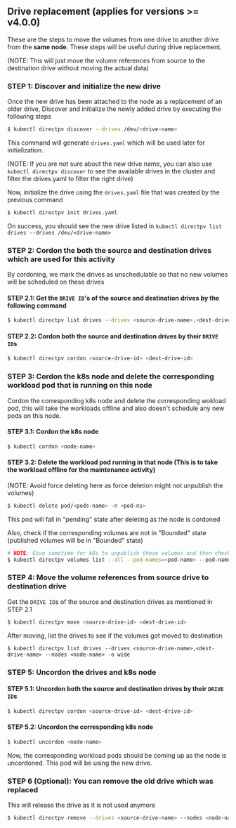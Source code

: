 Drive replacement (applies for versions >= v4.0.0)
-------------

These are the steps to move the volumes from one drive to another drive from the **same node**. These steps will be useful during drive replacement.

(NOTE: This will just move the volume references from source to the destination drive without moving the actual data)

### STEP 1: Discover and initialize the new drive

Once the new drive has been attached to the node as a replacement of an older drive, Discover and initialize the newly added drive by executing the following steps

```sh
$ kubectl directpv discover --drives /dev/<drive-name>
```

This command will generate `drives.yaml` which will be used later for initialization.

(NOTE: If you are not sure about the new drive name, you can also use `kubectl directpv discover` to see the available drives in the cluster and filter the drives.yaml to filter the right drive)

Now, initialize the drive using the `drives.yaml` file that was created by the previous command

```sh
$ kubectl directpv init drives.yaml
```

On success, you should see the new drive listed in `kubectl directpv list drives --drives /dev/<drive-name>`

### STEP 2: Cordon the both the source and destination drives which are used for this activity

By cordoning, we mark the drives as unschedulable so that no new volumes will be scheduled on these drives

#### STEP 2.1: Get the `DRIVE ID`'s of the source and destination drives by the following command

```sh
$ kubectl directpv list drives --drives <source-drive-name>,<dest-drive-name> --nodes <node-name> -o wide
```

#### STEP 2.2: Cordon both the source and destination drives by their `DRIVE ID`s

```sh
$ kubectl directpv cordon <source-drive-id> <dest-drive-id>
```

### STEP 3: Cordon the k8s node and delete the corresponding workload pod that is running on this node

Cordon the corresponding k8s node and delete the corresponding wokload pod, this will take the workloads offline and also doesn't schedule any new pods on this node.

#### STEP 3.1: Cordon the k8s node

```sh
$ kubectl cordon <node-name>
```

#### STEP 3.2: Delete the workload pod running in that node (This is to take the workload offline for the maintenance activity)

(NOTE: Avoid force deleting here as force deletion might not unpublish the volumes)

```sh
$ kubectl delete pod/<pods-name> -n <pod-ns>
```

This pod will fall in "pending" state after deleting as the node is cordoned

Also, check if the corresponding volumes are not in "Bounded" state (published volumes will be in "Bounded" state)

```sh
# NOTE: Give sometime for k8s to unpublish these volumes and then check with the following command
$ kubectl directpv volumes list --all --pod-names=<pod-name> --pod-namespaces=<pod-ns>
```

### STEP 4: Move the volume references from source drive to destination drive

Get the `DRIVE ID`s of the source and destination drives as mentioned in STEP 2.1

```sh
$ kubectl directpv move <source-drive-id> <dest-drive-id>
```

After moving, list the drives to see if the volumes got moved to destination 

```
$ kubectl directpv list drives --drives <source-drive-name>,<dest-drive-name> --nodes <node-name> -o wide
```

### STEP 5: Uncordon the drives and k8s node

#### STEP 5.1: Uncordon both the source and destination drives by their `DRIVE ID`s

```sh
$ kubectl directpv cordon <source-drive-id> <dest-drive-id>
```

#### STEP 5.2: Uncordon the corresponding k8s node

```sh
$ kubectl uncordon <node-name>
```

Now, the corresponding workload pods should be coming up as the node is uncordoned. This pod will be using the new drive.

### STEP 6 (Optional): You can remove the old drive which was replaced

This will release the drive as it is not used anymore

```sh
$ kubectl directpv remove --drives <source-drive-name> --nodes <node-name>
```
